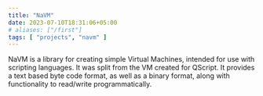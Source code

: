 ```yaml
---
title: "NaVM"
date: 2023-07-10T18:31:06+05:00
# aliases: ["/first"]
tags: [ "projects", "navm" ]
---
```


NaVM is a library for creating simple Virtual Machines, intended for use with
scripting languages. It was split from the VM created for QScript. It provides a
text based byte code format, as well as a binary format, along with
functionality to read/write programmatically.
